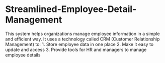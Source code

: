 # Streamlined-Employee-Detail-Management
This system helps organizations manage employee information in a simple and efficient way. It uses a technology called CRM (Customer Relationship Management) to:  1. Store employee data in one place 2. Make it easy to update and access 3. Provide tools for HR and managers to manage employee details
